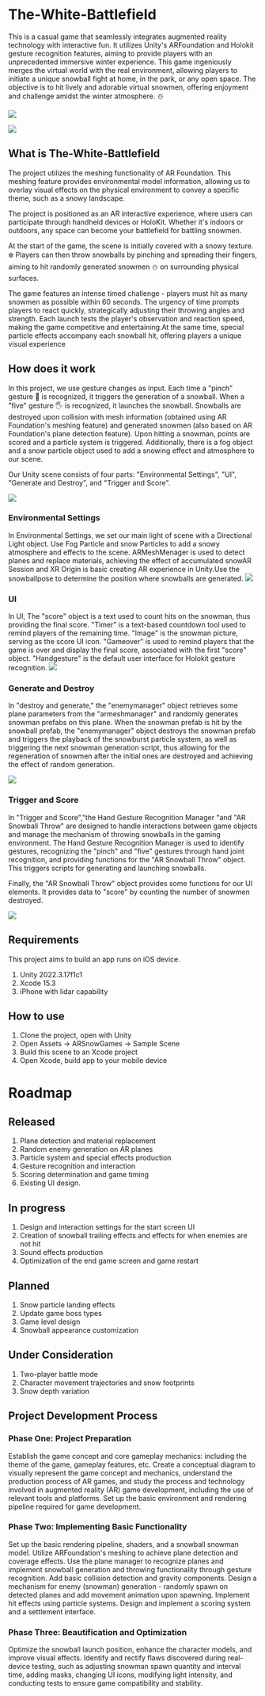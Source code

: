 # The-White-Battlefield

This is a casual game that seamlessly integrates augmented reality technology with interactive fun. It utilizes Unity's ARFoundation and Holokit gesture recognition features, aiming to provide players with an unprecedented immersive winter experience. This game ingeniously merges the virtual world with the real environment, allowing players to initiate a unique snowball fight at home, in the park, or any open space. The objective is to hit lively and adorable virtual snowmen, offering enjoyment and challenge amidst the winter atmosphere.	 :snowman_with_snow: 
 
![](https://github.com/Sraint2004/The-White-Battlefield/blob/main/Image/20240423015717.gif?raw=true)

![](https://github.com/Sraint2004/The-White-Battlefield/blob/main/Image/20240422195837.gif?raw=true)

## What is The-White-Battlefield

The project utilizes the meshing functionality of AR Foundation. This meshing feature provides environmental model information, allowing us to overlay visual effects on the physical environment to convey a specific theme, such as a snowy landscape. 

The project is positioned as an AR interactive experience, where users can participate through handheld devices or HoloKit. Whether it's indoors or outdoors, any space can become your battlefield for battling snowmen. 

At the start of the game, the scene is initially covered with a snowy texture. :snowflake:  Players can then throw snowballs by pinching and spreading their fingers, aiming to hit randomly generated snowmen  :snowman:   on surrounding physical surfaces. 

The game features an intense timed challenge - players must hit as many snowmen as possible within 60 seconds. The urgency of time prompts players to react quickly, strategically adjusting their throwing angles and strength. Each launch tests the player's observation and reaction speed, making the game competitive and entertaining.At the same time, special particle effects accompany each snowball hit, offering players a unique visual experience


## How does it work

In this project, we use gesture changes as input. Each time a "pinch" gesture :pinched_fingers:  is recognized, it triggers the generation of a snowball. When a "five" gesture :raised_hand_with_fingers_splayed:  is recognized, it launches the snowball. Snowballs are destroyed upon collision with mesh information (obtained using AR Foundation's meshing feature) and generated snowmen (also based on AR Foundation's plane detection feature). Upon hitting a snowman, points are scored and a particle system is triggered. Additionally, there is a fog object and a snow particle object used to add a snowing effect and atmosphere to our scene.

Our Unity scene consists of four parts: "Environmental Settings", "UI", "Generate and Destroy", and "Trigger and Score".

![](https://github.com/Sraint2004/The-White-Battlefield/blob/main/Image/032606.png?raw=true)


### Environmental Settings

In Environmental Settings, we set our main light of scene with a Directional Light object. Use Fog Particle and snow Particles to add a snowy atmosphere and effects to the scene. ARMeshMenager is used to detect planes and replace materials, achieving the effect of accumulated snowAR Session and XR Origin is basic creating AR experience in Unity.Use the snowballpose to determine the position where snowballs are generated.
![](https://github.com/Sraint2004/The-White-Battlefield/blob/main/Image/042507.png?raw=true)


### UI
In UI, The "score" object is a text used to count hits on the snowman, thus providing the final score. "Timer" is a text-based countdown tool used to remind players of the remaining time. "Image" is the snowman picture, serving as the score UI icon. "Gameover" is used to remind players that the game is over and display the final score, associated with the first "score" object. "Handgesture" is the default user interface for Holokit gesture recognition.
![](https://github.com/Sraint2004/The-White-Battlefield/blob/main/Image/42507.png?raw=true)

### Generate and Destroy

In "destroy and generate," the "enemymanager" object retrieves some plane parameters from the "armeshmanager" and randomly generates snowman prefabs on this plane. When the snowman prefab is hit by the snowball prefab, the "enemymanager" object destroys the snowman prefab and triggers the playback of the snowburst particle system, as well as triggering the next snowman generation script, thus allowing for the regeneration of snowmen after the initial ones are destroyed and achieving the effect of random generation.


![](https://github.com/Sraint2004/The-White-Battlefield/blob/main/Image/042509.png?raw=true)

### Trigger and Score

In "Trigger and Score","the Hand Gesture Recognition Manager "and "AR Snowball Throw" are designed to handle interactions between game objects and manage the mechanism of throwing snowballs in the gaming environment. The Hand Gesture Recognition Manager is used to identify gestures, recognizing the "pinch" and "five" gestures through hand joint recognition, and providing functions for the "AR Snowball Throw" object. This triggers scripts for generating and launching snowballs.

Finally, the "AR Snowball Throw" object provides some functions for our UI elements. It provides data to "score" by counting the number of snowmen destroyed.


![](https://github.com/Sraint2004/The-White-Battlefield/blob/main/Image/042508.png?raw=true)

## Requirements
  
This project aims to build an app runs on iOS device.

1. Unity 2022.3.17f1c1
2. Xcode 15.3
3. iPhone with lidar capability

## How to use

1. Clone the project, open with Unity
2. Open Assets -> ARSnowGames -> Sample Scene
3. Build this scene to an Xcode project
4. Open Xcode, build app to your mobile device

# Roadmap

## Released

1. Plane detection and material replacement
2. Random enemy generation on AR planes
3. Particle system and special effects production
4. Gesture recognition and interaction
5. Scoring determination and game timing
6. Existing UI design.

## In progress

1. Design and interaction settings for the start screen UI
2. Creation of snowball trailing effects and effects for when enemies are not hit
3. Sound effects production
4. Optimization of the end game screen and game restart

## Planned

1. Snow particle landing effects
2. Update game boss types
3. Game level design
4. Snowball appearance customization

## Under Consideration

1. Two-player battle mode
2. Character movement trajectories and snow footprints
3. Snow depth variation

## Project Development Process 

### Phase One: Project Preparation

Establish the game concept and core gameplay mechanics: including the theme of the game, gameplay features, etc. Create a conceptual diagram to visually represent the game concept and mechanics, understand the production process of AR games, and study the process and technology involved in augmented reality (AR) game development, including the use of relevant tools and platforms. Set up the basic environment and rendering pipeline required for game development.

### Phase Two: Implementing Basic Functionality

Set up the basic rendering pipeline, shaders, and a snowball snowman model. Utilize ARFoundation's meshing to achieve plane detection and coverage effects. Use the plane manager to recognize planes and implement snowball generation and throwing functionality through gesture recognition. Add basic collision detection and gravity components. Design a mechanism for enemy (snowman) generation - randomly spawn on detected planes and add movement animation upon spawning. Implement hit effects using particle systems. Design and implement a scoring system and a settlement interface.

### Phase Three: Beautification and Optimization

Optimize the snowball launch position, enhance the character models, and improve visual effects. Identify and rectify flaws discovered during real-device testing, such as adjusting snowman spawn quantity and interval time, adding masks, changing UI icons, modifying light intensity, and conducting tests to ensure game compatibility and stability.




